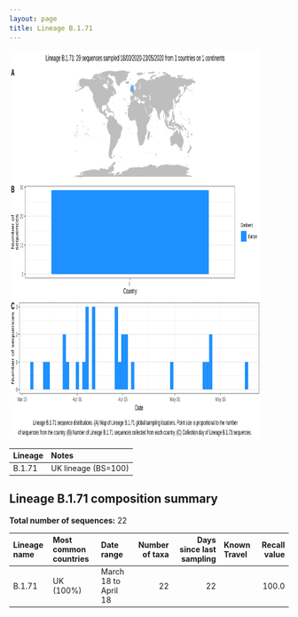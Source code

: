 ```yaml
---
layout: page
title: Lineage B.1.71
---
```




<img src="../assets/images/B.1.71.svg" alt="B.1.71 lineage summary figure" width="90%" height="700px" />


| Lineage | Notes |
|:-----|:-----|
| B.1.71 | UK lineage (BS=100) |

<h2>Lineage B.1.71 composition summary </h2>

<strong>Total number of sequences:</strong> 22

| Lineage name | Most common countries | Date range | Number of taxa |  Days since last sampling | Known Travel | Recall value |
|:-----|:-----|:-------|-------:|-------:|:---------|--------:|
| B.1.71 | UK (100%) | March 18 to April 18 | 22 | 22 |  | 100.0 |
